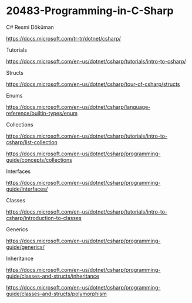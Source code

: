 # 20483-Programming-in-C-Sharp

C# Resmi Döküman

https://docs.microsoft.com/tr-tr/dotnet/csharp/

Tutorials

https://docs.microsoft.com/en-us/dotnet/csharp/tutorials/intro-to-csharp/
    
Structs

https://docs.microsoft.com/en-us/dotnet/csharp/tour-of-csharp/structs
    
Enums

https://docs.microsoft.com/en-us/dotnet/csharp/language-reference/builtin-types/enum
    
Collections

https://docs.microsoft.com/en-us/dotnet/csharp/tutorials/intro-to-csharp/list-collection
    
https://docs.microsoft.com/en-us/dotnet/csharp/programming-guide/concepts/collections
    
Interfaces

https://docs.microsoft.com/en-us/dotnet/csharp/programming-guide/interfaces/
    
Classes

https://docs.microsoft.com/en-us/dotnet/csharp/tutorials/intro-to-csharp/introduction-to-classes
    
Generics

https://docs.microsoft.com/en-us/dotnet/csharp/programming-guide/generics/
    
Inheritance

https://docs.microsoft.com/en-us/dotnet/csharp/programming-guide/classes-and-structs/inheritance
    
https://docs.microsoft.com/en-us/dotnet/csharp/programming-guide/classes-and-structs/polymorphism
    
